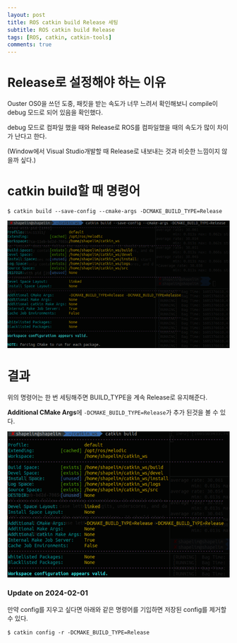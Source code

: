 ```yaml
---
layout: post
title: ROS catkin build Release 세팅
subtitle: ROS catkin build Release
tags: [ROS, catkin, catkin-tools]
comments: true
---
```


# Release로 설정해야 하는 이유

Ouster OS0을 쓰던 도중, 패킷을 받는 속도가 너무 느려서 확인해보니 compile이 debug 모드로 되어 있음을 확인했다.

debug 모드로 컴파일 했을 때와 Release로 ROS를 컴파일했을 때의 속도가 많이 차이가 난다고 한다.

(Window에서 Visual Studio개발할 때 Release로 내보내는 것과 비슷한 느낌이지 않을까 싶다.)

# catkin build할 때 명령어
```
$ catkin build --save-config --cmake-args -DCMAKE_BUILD_TYPE=Release
```

![cb](/img/catkinbuild_release.png)

# 결과

위의 명령어는 한 번 세팅해주면 BUILD_TYPE을 계속 Release로 유지해준다.

**Additional CMake Args**에 `-DCMAKE_BUILD_TYPE=Release`가 추가 된것을 볼 수 있다.

![cb_raw](/img/catkinbuild_release_raw.png)

### Update on 2024-02-01

만약 config를 지우고 싶다면 아래와 같은 명령어를 기입하면 저장된 config를 제거할 수 있다.

```
$ catkin config -r -DCMAKE_BUILD_TYPE=Release
```
